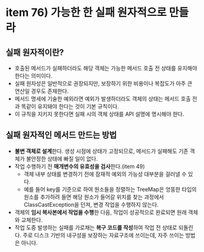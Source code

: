 # item 76) 가능한 한 실패 원자적으로 만들라

## 실패 원자적이란?

* 호출된 메서드가 실패하더라도 해당 객체는 가능한 메서드 호출 전 상태를 유지해야 한다는 의미이다.
* 실패 원자성은 일반적으로 권장되지만, 보장하기 위한 비용이나 복잡도가 아주 큰 연산일 경우도 존재한다.
* 메서드 명세에 기술한 예외라면 예외가 발생하더라도 객체의 상태는 메서드 호출 전과 똑같이 유지돼야 한다는 것이 기본 규칙이다.
* 이 규칙을 지키지 못한다면 실패 시의 객체 상태를 API 설명에 명시해야 한다.

## 실패 원자적인 메서드 만드는 방법

* **불변 객체로 설계**한다. 생성 시점에 상태가 고정되므로, 메서드가 실패해도 기존 객체가 불안정한 상태에 빠질 일이 없다.
* 작업 수행하기 전 **매개변수의 유효성을 검사**한다.(item 49)
  * 객체 내부 상태를 변경하기 전에 잠재적 예외의 가능성 대부분을 걸러낼 수 있다.
  * 예를 들어 key를 기준으로 하여 원소들을 정렬하는 TreeMap은 엉뚱한 타입의 원소를 추가하려 들면 해당 원소가 들어갈 위치를 찾는 과정에서 ClassCastException을 던져, 변경 작업을 수행하지 않는다.
* 객체의 **임시 복사본에서 작업을 수행**한 다음, 작업이 성공적으로 완료되면 원래 객체와 교체한다.
* 작업 도중 발생하는 실패를 가로채는 **복구 코드를 작성**하여 작업 전 상태로 되돌린다. 주로 디스크 기반의 내구성을 보장하는 자료구조에 쓰이는데, 자주 쓰이는 방법은 아니다.
